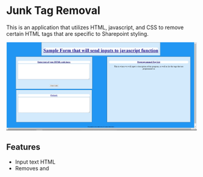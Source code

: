 Junk Tag Removal
============

This is an application that utilizes HTML, javascript, and CSS to remove certain HTML tags that are specific to Sharepoint styling.

![DefaultScreen](DefaultScreen.jpg)

## Features
- Input text HTML
- Removes <span> and <script> tags
- Removes style= and class= attributes
- Removes comments
- Returns new version of text HTML without the above elements
- Simple interface
  
## Setup
Download the JunkTagRemoval.html and myStyle.css files.  As of right now, the application is only being run locally through Notepad.  Right-click on the JunkTagRemoval.html file and Open With NotePad.  This will allow you to view the code for the application.  To run the application, Open With Google Chrome instead of with NotePad.

## Usage
Feel free to test out the application with as many different texts as you want!  Paste the text HTML from which you would like to remove junk tags in the top left box.  After clicking the "Clean Code" button, the bottom left box will now contain an updated version of your input without certain tags.
